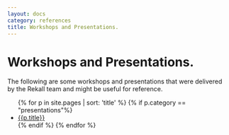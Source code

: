```yaml
---
layout: docs
category: references
title: Workshops and Presentations.
---
```


# Workshops and Presentations.

The following are some workshops and presentations that were delivered by the
Rekall team and might be useful for reference.

<ul>
{% for p in site.pages | sort: 'title' %}
  {% if p.category == "presentations"%}
 <li><a href='{{p.url}}'>{{p.title}}</a></li>
  {% endif %}
{% endfor %}
</ul>

